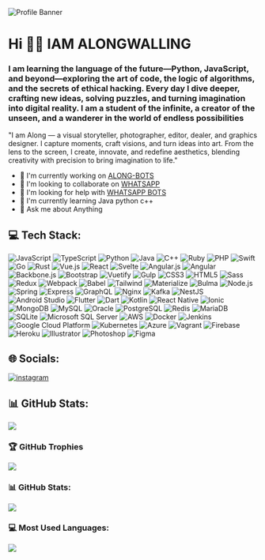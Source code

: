 ![Profile Banner](https://files.catbox.moe/rbg3zp.jpg)

# Hi 👋🏽 IAM ALONGWALLING
### I am learning the language of the future—Python, JavaScript, and beyond—exploring the art of code, the logic of algorithms, and the secrets of ethical hacking. Every day I dive deeper, crafting new ideas, solving puzzles, and turning imagination into digital reality. I am a student of the infinite, a creator of the unseen, and a wanderer in the world of endless possibilities

"I am Along — a visual storyteller, photographer, editor, dealer, and graphics designer. I capture moments, craft visions, and turn ideas into art. From the lens to the screen, I create, innovate, and redefine aesthetics, blending creativity with precision to bring imagination to life."

- 🔭 I'm currently working on [ALONG-BOTS ]()
- 👯 I'm looking to collaborate on [WHATSAPP]()
- 🤝 I'm looking for help with [WHATSAPP BOTS]()
- 🌱 I'm currently learning Java python c++ 
- 💬 Ask me about Anything 

## 💻 Tech Stack:
![JavaScript](https://img.shields.io/badge/JavaScript-F7DF1E?style=for-the-badge&logo=javascript&logoColor=white) ![TypeScript](https://img.shields.io/badge/TypeScript-3178C6?style=for-the-badge&logo=typescript&logoColor=white) ![Python](https://img.shields.io/badge/Python-3776AB?style=for-the-badge&logo=python&logoColor=white) ![Java](https://img.shields.io/badge/Java-007396?style=for-the-badge&logo=java&logoColor=white) ![C++](https://img.shields.io/badge/C++-00599C?style=for-the-badge&logo=c++&logoColor=white) ![Ruby](https://img.shields.io/badge/Ruby-CC342D?style=for-the-badge&logo=ruby&logoColor=white) ![PHP](https://img.shields.io/badge/PHP-777BB4?style=for-the-badge&logo=php&logoColor=white) ![Swift](https://img.shields.io/badge/Swift-FA7343?style=for-the-badge&logo=swift&logoColor=white) ![Go](https://img.shields.io/badge/Go-00ADD8?style=for-the-badge&logo=go&logoColor=white) ![Rust](https://img.shields.io/badge/Rust-000000?style=for-the-badge&logo=rust&logoColor=white) ![Vue.js](https://img.shields.io/badge/Vue.js-4FC08D?style=for-the-badge&logo=vue.js&logoColor=white) ![React](https://img.shields.io/badge/React-61DAFB?style=for-the-badge&logo=react&logoColor=white) ![Svelte](https://img.shields.io/badge/Svelte-FF3E00?style=for-the-badge&logo=svelte&logoColor=white) ![Angular.js](https://img.shields.io/badge/Angular.js-555555?style=for-the-badge&logo=angular.js&logoColor=white) ![Angular](https://img.shields.io/badge/Angular-DD0031?style=for-the-badge&logo=angular&logoColor=white) ![Backbone.js](https://img.shields.io/badge/Backbone.js-555555?style=for-the-badge&logo=backbone.js&logoColor=white) ![Bootstrap](https://img.shields.io/badge/Bootstrap-7952B3?style=for-the-badge&logo=bootstrap&logoColor=white) ![Vuetify](https://img.shields.io/badge/Vuetify-555555?style=for-the-badge&logo=vuetify&logoColor=white) ![Gulp](https://img.shields.io/badge/Gulp-555555?style=for-the-badge&logo=gulp&logoColor=white) ![CSS3](https://img.shields.io/badge/CSS3-1572B6?style=for-the-badge&logo=css3&logoColor=white) ![HTML5](https://img.shields.io/badge/HTML5-E34F26?style=for-the-badge&logo=html5&logoColor=white) ![Sass](https://img.shields.io/badge/Sass-CC6699?style=for-the-badge&logo=sass&logoColor=white) ![Redux](https://img.shields.io/badge/Redux-555555?style=for-the-badge&logo=redux&logoColor=white) ![Webpack](https://img.shields.io/badge/Webpack-8DD6F9?style=for-the-badge&logo=webpack&logoColor=white) ![Babel](https://img.shields.io/badge/Babel-F9DC3E?style=for-the-badge&logo=babel&logoColor=white) ![Tailwind](https://img.shields.io/badge/Tailwind-38B2AC?style=for-the-badge&logo=tailwind&logoColor=white) ![Materialize](https://img.shields.io/badge/Materialize-555555?style=for-the-badge&logo=materialize&logoColor=white) ![Bulma](https://img.shields.io/badge/Bulma-555555?style=for-the-badge&logo=bulma&logoColor=white) ![Node.js](https://img.shields.io/badge/Node.js-339933?style=for-the-badge&logo=node.js&logoColor=white) ![Spring](https://img.shields.io/badge/Spring-6DB33F?style=for-the-badge&logo=spring&logoColor=white) ![Express](https://img.shields.io/badge/Express-000000?style=for-the-badge&logo=express&logoColor=white) ![GraphQL](https://img.shields.io/badge/GraphQL-E10098?style=for-the-badge&logo=graphql&logoColor=white) ![Nginx](https://img.shields.io/badge/Nginx-555555?style=for-the-badge&logo=nginx&logoColor=white) ![Kafka](https://img.shields.io/badge/Kafka-555555?style=for-the-badge&logo=kafka&logoColor=white) ![NestJS](https://img.shields.io/badge/NestJS-555555?style=for-the-badge&logo=nestjs&logoColor=white) ![Android Studio](https://img.shields.io/badge/AndroidStudio-555555?style=for-the-badge&logo=androidstudio&logoColor=white) ![Flutter](https://img.shields.io/badge/Flutter-555555?style=for-the-badge&logo=flutter&logoColor=white) ![Dart](https://img.shields.io/badge/Dart-555555?style=for-the-badge&logo=dart&logoColor=white) ![Kotlin](https://img.shields.io/badge/Kotlin-555555?style=for-the-badge&logo=kotlin&logoColor=white) ![React Native](https://img.shields.io/badge/ReactNative-555555?style=for-the-badge&logo=reactnative&logoColor=white) ![Ionic](https://img.shields.io/badge/Ionic-555555?style=for-the-badge&logo=ionic&logoColor=white) ![MongoDB](https://img.shields.io/badge/MongoDB-47A248?style=for-the-badge&logo=mongodb&logoColor=white) ![MySQL](https://img.shields.io/badge/MySQL-4479A1?style=for-the-badge&logo=mysql&logoColor=white) ![Oracle](https://img.shields.io/badge/Oracle-555555?style=for-the-badge&logo=oracle&logoColor=white) ![PostgreSQL](https://img.shields.io/badge/PostgreSQL-336791?style=for-the-badge&logo=postgresql&logoColor=white) ![Redis](https://img.shields.io/badge/Redis-DC382D?style=for-the-badge&logo=redis&logoColor=white) ![MariaDB](https://img.shields.io/badge/MariaDB-555555?style=for-the-badge&logo=mariadb&logoColor=white) ![SQLite](https://img.shields.io/badge/SQLite-555555?style=for-the-badge&logo=sqlite&logoColor=white) ![Microsoft SQL Server](https://img.shields.io/badge/MicrosoftSQLServer-555555?style=for-the-badge&logo=microsoftsqlserver&logoColor=white) ![AWS](https://img.shields.io/badge/AWS-232F3E?style=for-the-badge&logo=aws&logoColor=white) ![Docker](https://img.shields.io/badge/Docker-2496ED?style=for-the-badge&logo=docker&logoColor=white) ![Jenkins](https://img.shields.io/badge/Jenkins-555555?style=for-the-badge&logo=jenkins&logoColor=white) ![Google Cloud Platform](https://img.shields.io/badge/GoogleCloudPlatform-555555?style=for-the-badge&logo=googlecloudplatform&logoColor=white) ![Kubernetes](https://img.shields.io/badge/Kubernetes-326CE5?style=for-the-badge&logo=kubernetes&logoColor=white) ![Azure](https://img.shields.io/badge/Azure-555555?style=for-the-badge&logo=azure&logoColor=white) ![Vagrant](https://img.shields.io/badge/Vagrant-555555?style=for-the-badge&logo=vagrant&logoColor=white) ![Firebase](https://img.shields.io/badge/Firebase-FFCA28?style=for-the-badge&logo=firebase&logoColor=white) ![Heroku](https://img.shields.io/badge/Heroku-555555?style=for-the-badge&logo=heroku&logoColor=white) ![Illustrator](https://img.shields.io/badge/Illustrator-555555?style=for-the-badge&logo=illustrator&logoColor=white) ![Photoshop](https://img.shields.io/badge/Photoshop-555555?style=for-the-badge&logo=photoshop&logoColor=white) ![Figma](https://img.shields.io/badge/Figma-555555?style=for-the-badge&logo=figma&logoColor=white)

## 🌐 Socials:
[![instagram](https://img.shields.io/badge/instagram-along_can_00-E4405F?style=for-the-badge&logo=instagram&logoColor=white)](https://instagram.com/along_can_00)

## 📊 GitHub Stats:
![](https://komarev.com/ghpvc/?username=yourusername&label=Profile%20views&color=0e75b6&style=flat)

### 🏆 GitHub Trophies
![](https://github-profile-trophy.vercel.app/?username=yourusername)

### 📊 GitHub Stats:
![](https://github-readme-stats.vercel.app/api?username=yourusername&show_icons=true&theme=dracula)

### 💻 Most Used Languages:
![](https://github-readme-stats.vercel.app/api/top-langs/?username=yourusername&layout=compact&theme=dracula)
